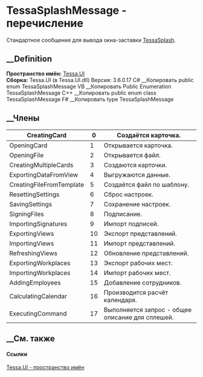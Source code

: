 # TessaSplashMessage - перечисление
Стандартное сообщение для вывода окна-заставки
[TessaSplash](T_Tessa_UI_TessaSplash.htm).
## __Definition
 **Пространство имён:** [Tessa.UI](N_Tessa_UI.htm)  
 **Сборка:** Tessa.UI (в Tessa.UI.dll) Версия: 3.6.0.17
C# __Копировать
     public enum TessaSplashMessage
VB __Копировать
     Public Enumeration TessaSplashMessage
C++ __Копировать
     public enum class TessaSplashMessage
F# __Копировать
     type TessaSplashMessage
##  __Члены
CreatingCard| 0|  Создаётся карточка.  
---|---|---  
OpeningCard| 1|  Открывается карточка.  
OpeningFile| 2|  Открывается файл.  
CreatingMultipleCards| 3|  Создаются карточки.  
ExportingDataFromView| 4|  Выгружаются данные.  
CreatingFileFromTemplate| 5|  Создаётся файл по шаблону.  
ResettingSettings| 6|  Сброс настроек.  
SavingSettings| 7|  Сохранение настроек.  
SigningFiles| 8|  Подписание.  
ImportingSignatures| 9|  Импорт подписей.  
ExportingViews| 10|  Экспорт представлений.  
ImportingViews| 11|  Импорт представлений.  
RefreshingViews| 12|  Обновление представлений.  
ExportingWorkplaces| 13|  Экспорт рабочих мест.  
ImportingWorkplaces| 14|  Импорт рабочих мест.  
AddingEmployees| 15|  Добавление сотрудников.  
CalculatingCalendar| 16|  Производится расчёт календаря.  
ExecutingCommand| 17|  Выполняется запрос - общее описание для сплешей.  
## __См. также
#### Ссылки
[Tessa.UI - пространство имён](N_Tessa_UI.htm)
